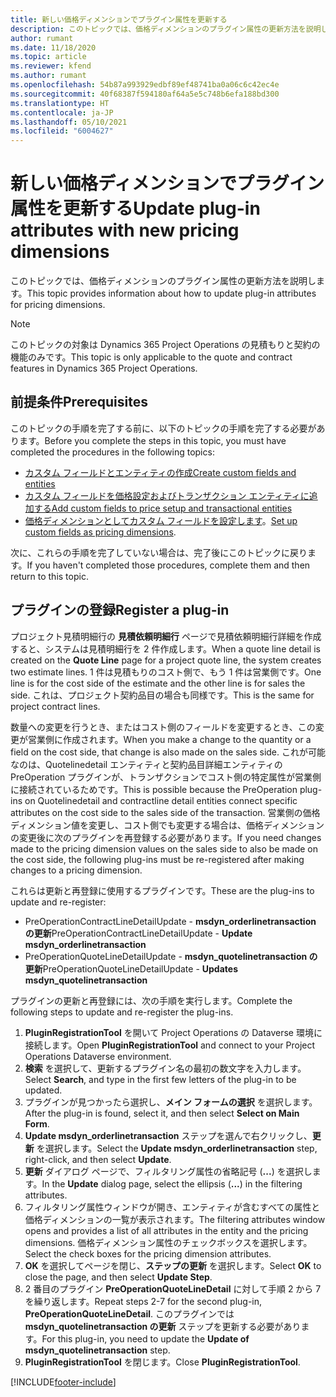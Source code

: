 ```yaml
---
title: 新しい価格ディメンションでプラグイン属性を更新する
description: このトピックでは、価格ディメンションのプラグイン属性の更新方法を説明します。
author: rumant
ms.date: 11/18/2020
ms.topic: article
ms.reviewer: kfend
ms.author: rumant
ms.openlocfilehash: 54b87a993929edbf89ef48741ba0a06c6c42ec4e
ms.sourcegitcommit: 40f68387f594180af64a5e5c748b6efa188bd300
ms.translationtype: HT
ms.contentlocale: ja-JP
ms.lasthandoff: 05/10/2021
ms.locfileid: "6004627"
---
```

# <a name="update-plug-in-attributes-with-new-pricing-dimensions"></a><span data-ttu-id="98fce-103">新しい価格ディメンションでプラグイン属性を更新する</span><span class="sxs-lookup"><span data-stu-id="98fce-103">Update plug-in attributes with new pricing dimensions</span></span>

<span data-ttu-id="98fce-104">このトピックでは、価格ディメンションのプラグイン属性の更新方法を説明します。</span><span class="sxs-lookup"><span data-stu-id="98fce-104">This topic provides information about how to update plug-in attributes for pricing dimensions.</span></span>

> [!NOTE]
> <span data-ttu-id="98fce-105">このトピックの対象は Dynamics 365 Project Operations の見積もりと契約の機能のみです。</span><span class="sxs-lookup"><span data-stu-id="98fce-105">This topic is only applicable to the quote and contract features in Dynamics 365 Project Operations.</span></span>

## <a name="prerequisites"></a><span data-ttu-id="98fce-106">前提条件</span><span class="sxs-lookup"><span data-stu-id="98fce-106">Prerequisites</span></span>
<span data-ttu-id="98fce-107">このトピックの手順を完了する前に、以下のトピックの手順を完了する必要があります。</span><span class="sxs-lookup"><span data-stu-id="98fce-107">Before you complete the steps in this topic, you must have completed the procedures in the following topics:</span></span>

  - [<span data-ttu-id="98fce-108">カスタム フィールドとエンティティの作成</span><span class="sxs-lookup"><span data-stu-id="98fce-108">Create custom fields and entities</span></span>](create-custom-fields-entities-pricing-dimensions.md) 
  - [<span data-ttu-id="98fce-109">カスタム フィールドを価格設定およびトランザクション エンティティに追加する</span><span class="sxs-lookup"><span data-stu-id="98fce-109">Add custom fields to price setup and transactional entities</span></span>](add-custom-fields-price-setup-transactional-entities.md)
  - <span data-ttu-id="98fce-110">[価格ディメンションとしてカスタム フィールドを設定します](set-up-custom-fields-pricing-dimensions.md)。</span><span class="sxs-lookup"><span data-stu-id="98fce-110">[Set up custom fields as pricing dimensions](set-up-custom-fields-pricing-dimensions.md).</span></span> 
  
<span data-ttu-id="98fce-111">次に、これらの手順を完了していない場合は、完了後にこのトピックに戻ります。</span><span class="sxs-lookup"><span data-stu-id="98fce-111">If you haven't completed those procedures, complete them and then return to this topic.</span></span>

## <a name="register-a-plug-in"></a><span data-ttu-id="98fce-112">プラグインの登録</span><span class="sxs-lookup"><span data-stu-id="98fce-112">Register a plug-in</span></span>
<span data-ttu-id="98fce-113">プロジェクト見積明細行の **見積依頼明細行** ページで見積依頼明細行詳細を作成すると、システムは見積明細行を 2 件作成します。</span><span class="sxs-lookup"><span data-stu-id="98fce-113">When a quote line detail is created on the **Quote Line** page for a project quote line, the system creates two estimate lines.</span></span> <span data-ttu-id="98fce-114">1 件は見積もりのコスト側で、もう 1 件は営業側です。</span><span class="sxs-lookup"><span data-stu-id="98fce-114">One line is for the cost side of the estimate and the other line is for sales the side.</span></span> <span data-ttu-id="98fce-115">これは、プロジェクト契約品目の場合も同様です。</span><span class="sxs-lookup"><span data-stu-id="98fce-115">This is the same  for project contract lines.</span></span>

<span data-ttu-id="98fce-116">数量への変更を行うとき、またはコスト側のフィールドを変更するとき、この変更が営業側に作成されます。</span><span class="sxs-lookup"><span data-stu-id="98fce-116">When you make a change to the quantity or a field on the cost side, that change is also made on the sales side.</span></span> <span data-ttu-id="98fce-117">これが可能なのは、Quotelinedetail エンティティと契約品目詳細エンティティの PreOperation プラグインが、トランザクションでコスト側の特定属性が営業側に接続されているためです。</span><span class="sxs-lookup"><span data-stu-id="98fce-117">This is possible because the PreOperation plug-ins on Quotelinedetail and contractline detail entities connect specific attributes on the cost side to the sales side of the transaction.</span></span> <span data-ttu-id="98fce-118">営業側の価格ディメンション値を変更し、コスト側でも変更する場合は、価格ディメンションの変更後に次のプラグインを再登録する必要があります。</span><span class="sxs-lookup"><span data-stu-id="98fce-118">If you need changes made to the pricing dimension values on the sales side to also be made on the cost side, the following plug-ins must be re-registered after making changes to a pricing dimension.</span></span>

<span data-ttu-id="98fce-119">これらは更新と再登録に使用するプラグインです。</span><span class="sxs-lookup"><span data-stu-id="98fce-119">These are the plug-ins to update and re-register:</span></span>

- <span data-ttu-id="98fce-120">PreOperationContractLineDetailUpdate - **msdyn_orderlinetransaction の更新**</span><span class="sxs-lookup"><span data-stu-id="98fce-120">PreOperationContractLineDetailUpdate - **Update msdyn_orderlinetransaction**</span></span>
- <span data-ttu-id="98fce-121">PreOperationQuoteLineDetailUpdate - **msdyn_quotelinetransaction の更新**</span><span class="sxs-lookup"><span data-stu-id="98fce-121">PreOperationQuoteLineDetailUpdate - **Updates msdyn_quotelinetransaction**</span></span>

<span data-ttu-id="98fce-122">プラグインの更新と再登録には、次の手順を実行します。</span><span class="sxs-lookup"><span data-stu-id="98fce-122">Complete the following steps to update and re-register the plug-ins.</span></span>

1. <span data-ttu-id="98fce-123">**PluginRegistrationTool** を開いて Project Operations の Dataverse 環境に接続します。</span><span class="sxs-lookup"><span data-stu-id="98fce-123">Open **PluginRegistrationTool** and connect to your Project Operations Dataverse environment.</span></span>
2. <span data-ttu-id="98fce-124">**検索** を選択して、更新するプラグイン名の最初の数文字を入力します。</span><span class="sxs-lookup"><span data-stu-id="98fce-124">Select **Search**, and type in the first few letters of the plug-in to be updated.</span></span>
3. <span data-ttu-id="98fce-125">プラグインが見つかったら選択し、**メイン フォームの選択** を選択します。</span><span class="sxs-lookup"><span data-stu-id="98fce-125">After the plug-in is found, select it, and then select **Select on Main Form**.</span></span>
4. <span data-ttu-id="98fce-126">**Update msdyn_orderlinetransaction** ステップを選んで右クリックし、**更新** を選択します。</span><span class="sxs-lookup"><span data-stu-id="98fce-126">Select the **Update msdyn_orderlinetransaction** step, right-click, and then select **Update**.</span></span>
5. <span data-ttu-id="98fce-127">**更新** ダイアログ ページで、フィルタリング属性の省略記号 (**...**) を選択します。</span><span class="sxs-lookup"><span data-stu-id="98fce-127">In the **Update** dialog page, select the ellipsis (**...**) in the filtering attributes.</span></span>
6. <span data-ttu-id="98fce-128">フィルタリング属性ウィンドウが開き、エンティティが含むすべての属性と価格ディメンションの一覧が表示されます。</span><span class="sxs-lookup"><span data-stu-id="98fce-128">The filtering attributes window opens and provides a list of all attributes in the entity and the pricing dimensions.</span></span> <span data-ttu-id="98fce-129">価格ディメンション属性のチェックボックスを選択します。</span><span class="sxs-lookup"><span data-stu-id="98fce-129">Select the check boxes for the pricing dimension attributes.</span></span>
7. <span data-ttu-id="98fce-130">**OK** を選択してページを閉じ、**ステップの更新** を選択します。</span><span class="sxs-lookup"><span data-stu-id="98fce-130">Select **OK** to close the page, and then select **Update Step**.</span></span>
8. <span data-ttu-id="98fce-131">2 番目のプラグイン **PreOperationQuoteLineDetail** に対して手順 2 から 7 を繰り返します。</span><span class="sxs-lookup"><span data-stu-id="98fce-131">Repeat steps 2-7 for the second plug-in, **PreOperationQuoteLineDetail**.</span></span> <span data-ttu-id="98fce-132">このプラグインでは **msdyn_quotelinetransaction の更新** ステップを更新する必要があります。</span><span class="sxs-lookup"><span data-stu-id="98fce-132">For this plug-in, you need to update the **Update of msdyn_quotelinetransaction** step.</span></span>
9. <span data-ttu-id="98fce-133">**PluginRegistrationTool** を閉じます。</span><span class="sxs-lookup"><span data-stu-id="98fce-133">Close **PluginRegistrationTool**.</span></span>


[!INCLUDE[footer-include](../includes/footer-banner.md)]